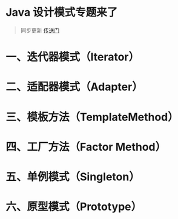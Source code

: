 # Java 设计模式专题来了
> 同步更新 [传送门](https://www.yuque.com/u300253/learnjava/ogxg5p)  

# 一、迭代器模式（Iterator）


# 二、适配器模式（Adapter）


# 三、模板方法（TemplateMethod）


# 四、工厂方法（Factor Method）

# 五、单例模式（Singleton）

# 六、原型模式（Prototype）

